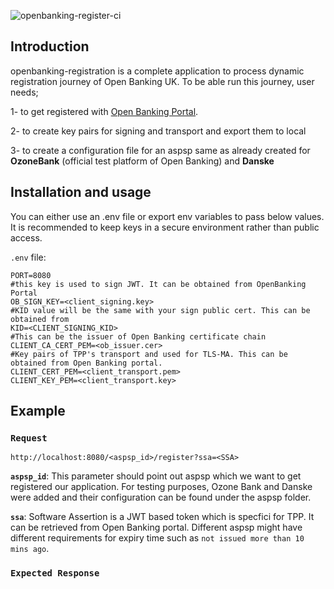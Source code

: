 
![openbanking-register-ci](https://github.com/kaanaktas/openbanking-registration/workflows/openbanking-register-ci/badge.svg)

Introduction
------------

openbanking-registration is a complete application to process dynamic registration journey of Open Banking UK. 
To be able run this journey, user needs;

1- to get registered with [Open Banking Portal](https://www.openbanking.org.uk).

2- to create key pairs for signing and transport and export them to local

3- to create a configuration file for an aspsp same as already created for **OzoneBank** (official test platform of Open Banking) and **Danske** 


Installation and usage
----------------------
You can either use an .env file or export env variables to pass below values. It is recommended to keep keys in a secure environment rather than public access. 

`.env` file:

```dotenv
PORT=8080
#this key is used to sign JWT. It can be obtained from OpenBanking Portal  
OB_SIGN_KEY=<client_signing.key>
#KID value will be the same with your sign public cert. This can be obtained from 
KID=<CLIENT_SIGNING_KID>
#This can be the issuer of Open Banking certificate chain
CLIENT_CA_CERT_PEM=<ob_issuer.cer>
#Key pairs of TPP's transport and used for TLS-MA. This can be obtained from Open Banking portal. 
CLIENT_CERT_PEM=<client_transport.pem>
CLIENT_KEY_PEM=<client_transport.key>
```

Example
-------

### **`Request`**

`http://localhost:8080/<aspsp_id>/register?ssa=<SSA>`


 **`aspsp_id`**: This parameter should point out aspsp which we want to get registered our application.
For testing purposes, Ozone Bank and Danske were added and their configuration can be found under the aspsp folder. 

 **`ssa`**: Software Assertion is a JWT based token which is specfici for TPP. It can be retrieved from Open Banking portal. 
 Different aspsp might have different requirements for expiry time such as `not issued more than 10 mins ago`. 
### **`Expected Response`**
